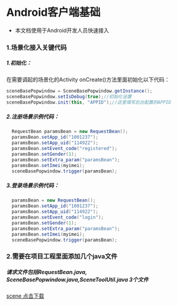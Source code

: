 # Android客户端基础
* 本文档使用于Android开发人员快速接入
### 1.场景化接入关键代码
##### 1.初始化：
在需要调起的场景化的Activity onCreate()方法里面初始化以下代码：


```java
sceneBasePopwindow = SceneBasePopwindow.getInstance();
sceneBasePopwindow.setIsDebug(true);//初始化设置
sceneBasePopwindow.init(this, "APPID");//这里填写后台配置的APPID
 ```
 ##### 2.注册场景示例代码：


```java
  RequestBean paramsBean = new RequestBean();
  paramsBean.setApp_id("1001237");
  paramsBean.setApp_uid("114922");
  paramsBean.setEvent_code("registered");
  paramsBean.setGender(1);
  paramsBean.setExtra_param("paramsBean");
  paramsBean.setImei(myimei);
  sceneBasePopwindow.trigger(paramsBean);
```
##### 3.登录场景示例代码：


```java
  paramsBean = new RequestBean();
  paramsBean.setApp_id("1001237");
  paramsBean.setApp_uid("114922");
  paramsBean.setEvent_code("login");
  paramsBean.setGender(1);
  paramsBean.setExtra_param("paramsBean");
  paramsBean.setImei(myimei);
  sceneBasePopwindow.trigger(paramsBean);
```
### 2.需要在项目工程里面添加几个java文件
##### 请求文件包括RequestBean.java, SceneBasePopwindow.java,SceneToolUtil.java 3个文件
[scene 点击下载](http://file.mmzhuli.com/701ded4ff029205f939da49f8090d7cd.zip)

